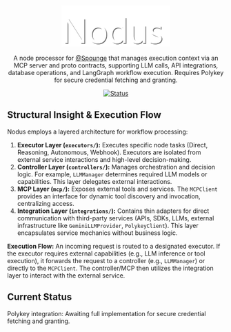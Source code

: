 
<div align="center">
<picture>
  <source media="(prefers-color-scheme: light)" srcset="./docs/dark.svg">
  <img alt="spounge-polykey-logo" src="./docs/light.svg" width="50%" height="50%">
</picture>

A node processor for [@Spounge](https://github.com/spounge-ai) that manages execution context via an MCP server and proto contracts, supporting LLM calls, API integrations, database operations, and LangGraph workflow execution. Requires Polykey for secure credential fetching and granting.

[![Status](https://img.shields.io/badge/status-waiting--for--polykey-lightgrey?style=flat)](#)


</div>

## Structural Insight & Execution Flow

Nodus employs a layered architecture for workflow processing:

1.  **Executor Layer (`executors/`):** Executes specific node tasks (Direct, Reasoning, Autonomous, Webhook). Executors are isolated from external service interactions and high-level decision-making.
2.  **Controller Layer (`controllers/`):** Manages orchestration and decision logic. For example, `LLMManager` determines required LLM models or capabilities. This layer delegates external interactions.
3.  **MCP Layer (`mcp/`):** Exposes external tools and services. The `MCPClient` provides an interface for dynamic tool discovery and invocation, centralizing access.
4.  **Integration Layer (`integrations/`):** Contains thin adapters for direct communication with third-party services (APIs, SDKs, LLMs, external infrastructure like `GeminiLLMProvider`, `PolykeyClient`). This layer encapsulates service mechanics without business logic.

**Execution Flow:**
An incoming request is routed to a designated executor. If the executor requires external capabilities (e.g., LLM inference or tool execution), it forwards the request to a controller (e.g., `LLMManager`) or directly to the `MCPClient`. The controller/MCP then utilizes the integration layer to interact with the external service.

## Current Status

Polykey integration: Awaiting full implementation for secure credential fetching and granting.
